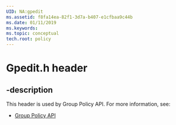 ```yaml
---
UID: NA:gpedit
ms.assetid: f8fa14ea-82f1-3d7a-b407-e1cfbaa9c44b
ms.date: 01/11/2019
ms.keywords: 
ms.topic: conceptual
tech.root: policy
---
```


# Gpedit.h header


## -description


This header is used by Group Policy API. For more information, see:

- [Group Policy API](../_policy/index.md)

